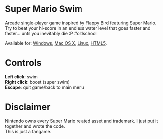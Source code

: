 # Super Mario Swim
Arcade single-player game inspired by Flappy Bird featuring Super Mario.  
Try to beat your hi-score in an endless water level that goes faster and faster... until you inevitably die :P \#oldschool
  
Available for: <a href="https://drive.google.com/open?id=1GOv910S7eEhUjNNUI2NO1pQqytQ_KAUe">Windows</a>, <a href="https://drive.google.com/open?id=1sGoVy5U-2wJSYXC_DE_tcJ6dH349HWHY">Mac OS X</a>, <a href="https://drive.google.com/open?id=1-l-CDagsuJ1wLYnQk-qt-_jZl3ikmtY9">Linux</a>, <a href="https://drive.google.com/open?id=1S-SVKmaA53XWBy3Ie6s_99dxwe6q9xB_">HTML5</a>.    
  
# Controls
**Left click**: swim  
**Right click**: boost (super swim)  
**Escape**: quit game/back to main menu  

# Disclaimer
Nintendo owns every Super Mario related asset and trademark. I just put it together and wrote the code.  
This is just a fangame.
